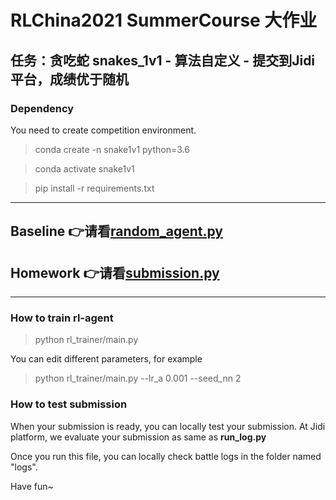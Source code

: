 # RLChina2021 SummerCourse 大作业

## 任务：贪吃蛇 snakes_1v1 - 算法自定义 - 提交到Jidi平台，成绩优于随机

### Dependency
You need to create competition environment.
>conda create -n snake1v1 python=3.6

>conda activate snake1v1

>pip install -r requirements.txt

---

## Baseline 👉请看[random_agent.py](agent/random_agent.py)
## Homework 👉请看[submission.py](agent/homework/submission.py)

---
### How to train rl-agent

>python rl_trainer/main.py

You can edit different parameters, for example

>python rl_trainer/main.py --lr_a 0.001 --seed_nn 2


### How to test submission 

When your submission is ready, you can locally test your submission. At Jidi platform, we evaluate your submission as same as **run_log.py**

Once you run this file, you can locally check battle logs in the folder named "logs".

Have fun~




